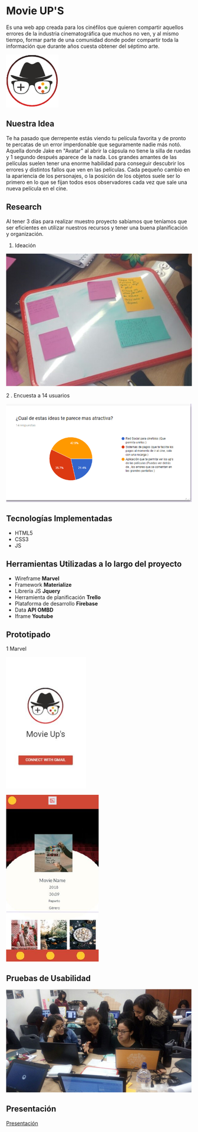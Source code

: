 # Movie UP'S

Es una web app creada para los cinéfilos que quieren compartir aquellos errores de la industria cinematográfica que muchos no ven, y al mismo tiempo, formar parte de una comunidad donde poder compartir toda la información que durante años cuesta obtener del séptimo arte.

![img-readme](assets/img/img-logo/logo-principal.png)

## Nuestra Idea

Te ha pasado que derrepente estás viendo tu película favorita y de pronto te percatas de un error imperdonable que seguramente nadie más notó. Aquella donde Jake en "Avatar" al abrir la cápsula no tiene la silla de ruedas y 1 segundo después aparece de la nada.
Los grandes amantes de las películas suelen tener una enorme habilidad para conseguir descubrir los errores y distintos fallos que ven en las películas. Cada pequeño cambio en la apariencia de los personajes, o la posición de los objetos suele ser lo primero en lo que se fijan todos esos observadores cada vez que sale una nueva película en el cine.

## Research

Al tener 3 días para realizar muestro proyecto sabíamos que teníamos que ser eficientes en utilizar nuestros recursos y tener una buena planificación y organización.

1. Ideación

![img-readme](assets/img/img-readme/ideas.jpg)

2 . Encuesta a 14 usuarios

![img-readme](assets/img/img-readme/encuesta.png)

## Tecnologías Implementadas

* HTML5
* CSS3
* JS

## Herramientas Utilizadas a lo largo del proyecto

* Wireframe
    **Marvel**
* Framework
    **Materialize**
* Librería JS
    **Jquery**
* Herramienta de planificación
    **Trello**
* Plataforma de desarrollo
    **Firebase**
* Data
    **API OMBD**
* Iframe
    **Youtube**

## Prototipado

1 Marvel

![img-readme](assets/img/img-readme/prot1.png)

![img-readme](assets/img/img-readme/prot2.png)

## Pruebas de Usabilidad

![img-readme](assets/img/img-readme/usabilidad.png)

## Presentación 
[Presentación](https://docs.google.com/presentation/d/1XaR5Gcv30Vlw_dLteomJvhOoMmvgzK_l4ywXXdy0SNg/edit#slide=id.g2e0f963120_0_82)